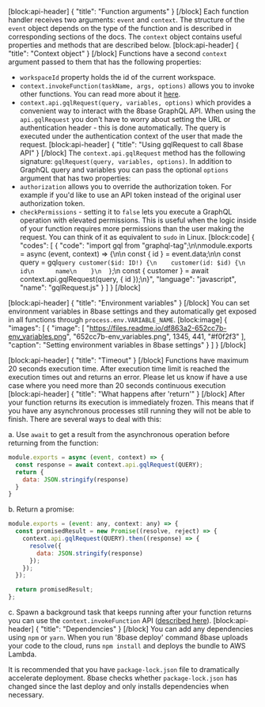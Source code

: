 
[block:api-header]
{
  "title": "Function arguments"
}
[/block]
Each function handler receives two arguments: `event` and `context`. The structure of the `event` object depends on the type of the function and is described in corresponding sections of the docs. The `context` object contains useful properties and methods that are described below.
[block:api-header]
{
  "title": "Context object"
}
[/block]
Functions have a second `context` argument passed to them that has the following properties: 
* `workspaceId` property holds the id of the current workspace.
* `context.invokeFunction(taskName, args, options)` allows you to invoke other functions. You can read more about it [here](doc:tasks#section-invoking-tasks-from-other-functions).
* `context.api.gqlRequest(query, variables, options)` which provides a convenient way to interact with the 8base GraphQL API. When using the `api.gqlRequest` you don't have to worry about setting the URL or authentication header - this is done automatically. The query is executed under the authentication context of the user that made the request.
[block:api-header]
{
  "title": "Using gqlRequest to call 8base API"
}
[/block]
The `context.api.gqlRequest` method has the following signature: `gqlRequest(query, variables, options)`. In addition to GraphQL query and variables you can pass the optional `options` argument that has two properties: 
* `authorization` allows you to override the authorization token. For example if you'd like to use an API token instead of the original user authorization token.
* `checkPermissions` - setting it to `false` lets you execute a GraphQL operation with elevated permissions. This is useful when the logic inside of your function requires more permissions than the user making the request. You can think of it as equivalent to `sudo` in Linux.
[block:code]
{
  "codes": [
    {
      "code": "import gql from \"graphql-tag\";\n\nmodule.exports = async (event, context) => {\n\n  const { id } = event.data;\n\n  const query = gql`query customer($id: ID!) {\n    customer(id: $id) {\n      id\n      name\n    }\n  }`;\n  const { customer } = await context.api.gqlRequest(query, { id });\n}",
      "language": "javascript",
      "name": "gqlRequest.js"
    }
  ]
}
[/block]

[block:api-header]
{
  "title": "Environment variables"
}
[/block]
You can set environment variables in 8base settings and they automatically get exposed in all functions through `process.env.VARIABLE_NAME`.
[block:image]
{
  "images": [
    {
      "image": [
        "https://files.readme.io/df863a2-652cc7b-env_variables.png",
        "652cc7b-env_variables.png",
        1345,
        441,
        "#f0f2f3"
      ],
      "caption": "Setting environment variables in 8base settings"
    }
  ]
}
[/block]

[block:api-header]
{
  "title": "Timeout"
}
[/block]
Functions have maximum 20 seconds execution time. After execution time limit is reached the execution times out and returns an error. Please let us know if have a use case where you need more than 20 seconds continuous execution
[block:api-header]
{
  "title": "What happens after 'return'"
}
[/block]
After your function returns its execution is immediately frozen. This means that if you have any asynchronous processes still running they will not be able to finish. There are several ways to deal with this:

a. Use `await` to get a result from the asynchronous operation before returning from the function:
```javascript
module.exports = async (event, context) => {
  const response = await context.api.gqlRequest(QUERY);
  return {
    data: JSON.stringify(response)
  }
}
```
b. Return a promise:
```javascript
module.exports = (event: any, context: any) => {
  const promisedResult = new Promise((resolve, reject) => {
    context.api.gqlRequest(QUERY).then((response) => {
      resolve({
        data: JSON.stringify(response)
      });
    });
  });

  return promisedResult;
};
```
c. Spawn a background task that keeps running after your function returns you can use the `context.invokeFunction` API ([described here](doc:tasks#section-invoking-tasks-from-other-functions)).
[block:api-header]
{
  "title": "Dependencies"
}
[/block]
You can add any dependencies using `npm` or `yarn`. When you run '8base deploy' command 8base uploads your code to the cloud, runs `npm install` and deploys the bundle to AWS Lambda. 

It is recommended that you have `package-lock.json` file to dramatically accelerate deployment. 8base checks whether `package-lock.json` has changed since the last deploy and only installs dependencies when necessary.